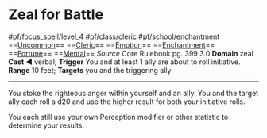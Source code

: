 # Zeal for Battle
#pf/focus_spell/level_4 #pf/class/cleric #pf/school/enchantment 
==[Uncommon](../../../Traits/Uncommon.md)== ==[Cleric](../../../Traits/Cleric.md)== ==[Emotion](../../../Traits/Emotion.md)== ==[Enchantment](../../../Traits/Enchantment.md)== ==[Fortune](../../../Traits/Fortune.md)== ==[Mental](../../../Traits/Mental.md)==
*Source* Core Rulebook pg. 399 3.0
**Domain** zeal
**Cast** ◄ verbal; **Trigger** You and at least 1 ally are about to roll initiative.
**Range** 10 feet; **Targets** you and the triggering ally

---
You stoke the righteous anger within yourself and an ally. You and the target ally each roll a d20 and use the higher result for both your initiative rolls.

You each still use your own Perception modifier or other statistic to determine your results.